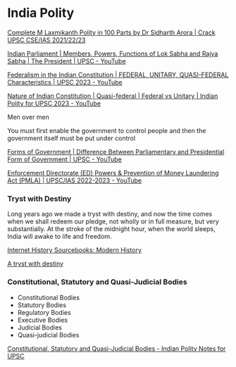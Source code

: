 # India Polity

[Complete M Laxmikanth Polity in 100 Parts by Dr Sidharth Arora | Crack UPSC CSE/IAS 2021/22/23](https://www.youtube.com/watch?v=TXhSrKJ1ahk)

[Indian Parliament | Members, Powers, Functions of Lok Sabha and Rajya Sabha | The President | UPSC - YouTube](https://www.youtube.com/watch?v=pb8b87e1re4)

[Federalism in the Indian Constitution | FEDERAL, UNITARY, QUASI-FEDERAL Characteristics | UPSC 2023 - YouTube](https://www.youtube.com/watch?v=eot9SkDhjck)

[Nature of Indian Constitution | Quasi-federal | Federal vs Unitary | Indian Polity for UPSC 2023 - YouTube](https://www.youtube.com/watch?v=fvgubWPaFr4)

Men over men

You must first enable the government to control people and then the government itself must be put under control

[Forms of Government | Difference Between Parliamentary and Presidential Form of Government | UPSC - YouTube](https://www.youtube.com/watch?v=PJt2N2ZtvL8)

[Enforcement Directorate (ED) Powers & Prevention of Money Laundering Act (PMLA) | UPSC/IAS 2022-2023 - YouTube](https://www.youtube.com/watch?v=0a0kwKRosOQ)

### Tryst with Destiny

Long years ago we made a tryst with destiny, and now the time comes when we shall redeem our pledge, not wholly or in full measure, but very substantially. At the stroke of the midnight hour, when the world sleeps, India will awake to life and freedom.

[Internet History Sourcebooks: Modern History](https://sourcebooks.fordham.edu/mod/1947nehru1.asp)

[A tryst with destiny](https://www.cam.ac.uk/files/a-tryst-with-destiny/index.html)

### Constitutional, Statutory and Quasi-Judicial Bodies

- Constitutional Bodies
- Statutory Bodies
- Regulatory Bodies
- Executive Bodies
- Judicial Bodies
- Quasi-judicial Bodies

[Constitutional, Statutory and Quasi-Judicial Bodies - Indian Polity Notes for UPSC](https://byjus.com/free-ias-prep/constitutional-statutory-and-quasi-judicial-bodies/)
